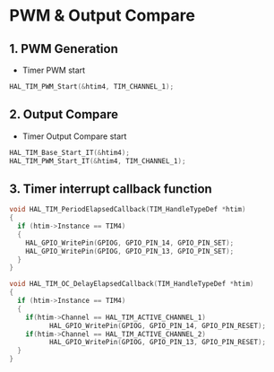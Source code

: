 # PWM & Output Compare

## 1. PWM Generation

- Timer PWM start

```c
HAL_TIM_PWM_Start(&htim4, TIM_CHANNEL_1);
```

## 2. Output Compare

- Timer Output Compare start

```c
HAL_TIM_Base_Start_IT(&htim4);
HAL_TIM_PWM_Start_IT(&htim4, TIM_CHANNEL_1);
```

## 3. Timer interrupt callback function

```c
void HAL_TIM_PeriodElapsedCallback(TIM_HandleTypeDef *htim)
{
  if (htim->Instance == TIM4)
  {
    HAL_GPIO_WritePin(GPIOG, GPIO_PIN_14, GPIO_PIN_SET);
    HAL_GPIO_WritePin(GPIOG, GPIO_PIN_13, GPIO_PIN_SET);
  }
}

void HAL_TIM_OC_DelayElapsedCallback(TIM_HandleTypeDef *htim)
{
  if (htim->Instance == TIM4)
  {
    if(htim->Channel == HAL_TIM_ACTIVE_CHANNEL_1)
          HAL_GPIO_WritePin(GPIOG, GPIO_PIN_14, GPIO_PIN_RESET);
    if(htim->Channel == HAL_TIM_ACTIVE_CHANNEL_2)
          HAL_GPIO_WritePin(GPIOG, GPIO_PIN_13, GPIO_PIN_RESET);
  }
}
```


